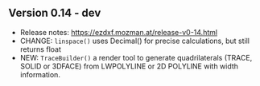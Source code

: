 Version 0.14 - dev
------------------

- Release notes: https://ezdxf.mozman.at/release-v0-14.html
- CHANGE: `linspace()` uses Decimal() for precise calculations, but still returns float
- NEW: `TraceBuilder()` a render tool to generate quadrilaterals (TRACE, SOLID or 3DFACE) 
  from LWPOLYLINE or 2D POLYLINE with width information.